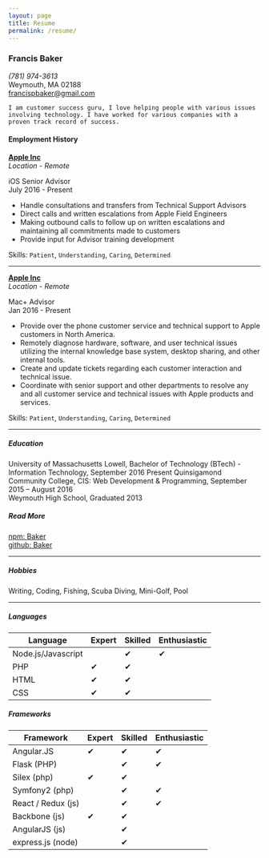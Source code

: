 ```yaml
---
layout: page
title: Resume
permalink: /resume/
---
```


### Francis Baker

*(781) 974-3613*  
Weymouth, MA 02188    
<francispbaker@gmail.com>

	I am customer success guru, I love helping people with various issues involving technology. I have worked for various companies with a proven track record of success.

#### Employment History

**[Apple Inc](https://www.Apple.com/)**  
*Location - Remote* 

iOS Senior Advisor   
July 2016 - Present

-	Handle consultations and transfers from Technical Support Advisors
-	Direct calls and written escalations from Apple Field Engineers
-	Making outbound calls to follow up on written escalations and maintaining all commitments made to customers
-	Provide input for Advisor training development

Skills: `Patient`, `Understanding`, `Caring`, `Determined`

---

**[Apple Inc](https://www.Apple.com/)**  
*Location - Remote* 

Mac+ Advisor   
Jan 2016 - Present

-	Provide over the phone customer service and technical support to Apple customers in North America.
-	Remotely diagnose hardware, software, and user technical issues utilizing the internal knowledge base system, desktop sharing, and other internal tools.
-	Create and update tickets regarding each customer interaction and technical issue.
-	Coordinate with senior support and other departments to resolve any and all customer service and technical issues with Apple products and services.

Skills: `Patient`, `Understanding`, `Caring`, `Determined`

---

##### Education

University of Massachusetts Lowell, Bachelor of Technology (BTech) - Information Technology, September 2016 Present
Quinsigamond Community College, CIS: Web Development & Programming,  September 2015 – August 2016  
Weymouth High School, Graduated 2013

##### Read More
[npm: Baker](https://www.npmjs.com/~baker)  
[github: Baker](https://github.com/Baker)  

---

##### Hobbies
Writing, Coding, Fishing, Scuba Diving, Mini-Golf, Pool

---

##### Languages

| Language           | Expert         | Skilled        | Enthusiastic   |
|--------------------|----------------|----------------|----------------|
| Node.js/Javascript |                |✔               |✔              |
| PHP                |✔              |✔               |                |
| HTML               |✔              |✔               |                | 
| CSS                |✔              |✔               |                | 

##### Frameworks

| Framework          | Expert         | Skilled        | Enthusiastic   |
|--------------------|----------------|----------------|----------------|
| Angular.JS         |✔               |✔               |✔               |
| Flask (PHP)        |                |✔               |✔               |
| Silex (php)        |✔               |✔               |                |
| Symfony2 (php)     |                |✔               |✔               |
| React / Redux (js) |                |✔               |✔               |
| Backbone (js)      |✔               |✔               |                |
| AngularJS (js)     |                |✔               |                |
| express.js (node)  |                |✔               |                |
